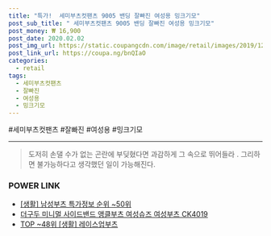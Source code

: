 ```yaml
--- 
title: "특가!  세미부츠컷팬츠 9005 밴딩 잘빠진 여성용 밍크기모" 
post_sub_title: " 세미부츠컷팬츠 9005 밴딩 잘빠진 여성용 밍크기모" 
post_money: ₩ 16,900 
post_date: 2020.02.02 
post_img_url: https://static.coupangcdn.com/image/retail/images/2019/12/04/10/9/14fb68e1-772c-4933-9042-c63195f79e34.jpg 
post_link_url: https://coupa.ng/bnQIaO 
categories: 
  - retail 
tags: 
  - 세미부츠컷팬츠 
  - 잘빠진 
  - 여성용 
  - 밍크기모 
--- 
```

  #세미부츠컷팬츠 #잘빠진 #여성용 #밍크기모 
<hr> 

> 도저히 손댈 수가 없는 곤란에 부딪혔다면 과감하게 그 속으로 뛰어들라 . 그리하면 불가능하다고 생각했던 일이 가능해진다. 


### POWER LINK

* <a href="https://blog.naver.com/sakai111/221781608467" target="_blank"> [생활] 남성부츠 특가정보 순위 ~50위</a>
* <a href="https://blog.naver.com/sakai111/221785187457" target="_blank">더구두 미니멀 사이드밴드 앵클부츠 여성슈즈 여성부츠 CK4019</a>
* <a href="https://blog.naver.com/fasyy4321/221776113426" target="_blank"> TOP ~48위 [생활] 레이스업부츠</a>
